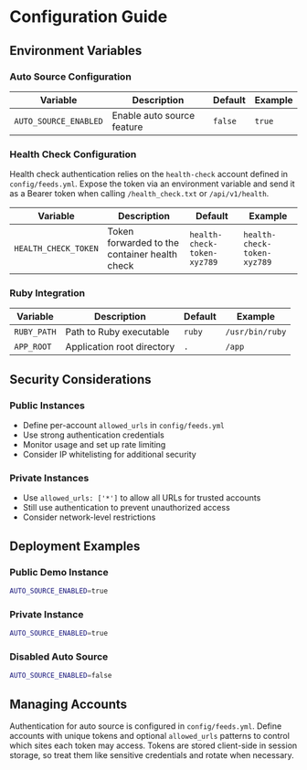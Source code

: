 # Configuration Guide

## Environment Variables

### Auto Source Configuration

| Variable              | Description                | Default | Example |
| --------------------- | -------------------------- | ------- | ------- |
| `AUTO_SOURCE_ENABLED` | Enable auto source feature | `false` | `true`  |

### Health Check Configuration

Health check authentication relies on the `health-check` account defined in `config/feeds.yml`. Expose the token via an environment variable and send it as a Bearer token when calling `/health_check.txt` or `/api/v1/health`.

| Variable             | Description                                  | Default                     | Example                     |
| -------------------- | -------------------------------------------- | --------------------------- | --------------------------- |
| `HEALTH_CHECK_TOKEN` | Token forwarded to the container health check | `health-check-token-xyz789` | `health-check-token-xyz789` |

### Ruby Integration

| Variable    | Description                | Default | Example         |
| ----------- | -------------------------- | ------- | --------------- |
| `RUBY_PATH` | Path to Ruby executable    | `ruby`  | `/usr/bin/ruby` |
| `APP_ROOT`  | Application root directory | `.`     | `/app`          |

## Security Considerations

### Public Instances
- Define per-account `allowed_urls` in `config/feeds.yml`
- Use strong authentication credentials
- Monitor usage and set up rate limiting
- Consider IP whitelisting for additional security

### Private Instances
- Use `allowed_urls: ['*']` to allow all URLs for trusted accounts
- Still use authentication to prevent unauthorized access
- Consider network-level restrictions

## Deployment Examples

### Public Demo Instance
```bash
AUTO_SOURCE_ENABLED=true
```

### Private Instance
```bash
AUTO_SOURCE_ENABLED=true
```

### Disabled Auto Source
```bash
AUTO_SOURCE_ENABLED=false
```

## Managing Accounts

Authentication for auto source is configured in `config/feeds.yml`. Define accounts with unique tokens and optional
`allowed_urls` patterns to control which sites each token may access. Tokens are stored client-side in session storage,
so treat them like sensitive credentials and rotate when necessary.

